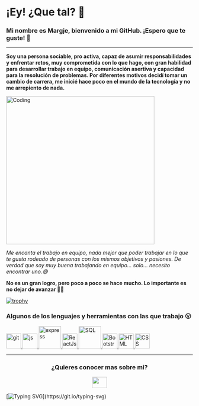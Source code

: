 # ¡Ey! ¿Que tal? 👋
### Mi nombre es Margje, bienvenido a mi GitHub. ¡Espero que te guste! 🚀
---

**Soy una persona sociable, pro activa, capaz de asumir responsabilidades y enfrentar retos, muy comprometida con lo que hago, con gran habilidad para desarrollar trabajo en equipo, comunicación asertiva y capacidad para la resolución de problemas. 
Por diferentes motivos decidí tomar un cambio de carrera, me inicié hace poco en el mundo de la tecnología y no me arrepiento de nada.**


<img align="center" alt="Coding" width="400" src="https://media0.giphy.com/media/L1R1tvI9svkIWwpVYr/giphy.gif?cid=ecf05e47di2qzfhzpmazasdlf7vqu33oayyrx2fuczvdg7n5&rid=giphy.gif&ct=g">


*Me encanta el trabajo en equipo, nada mejor que poder trabajar en lo que te gusta rodeado de personas con los mismos objetivos y pasiones. De verdad que soy muy buena trabajando en equipo… solo… necesito encontrar uno.😅*

**No es un gran logro, pero poco a poco se hace mucho. Lo importante es no dejar de avanzar 💪🏻**

[![trophy](https://github-profile-trophy.vercel.app/?username=margjename&theme=onedark)](https://github.com/ryo-ma/github-profile-trophy)


<h3 align="left">Algunos de los lenguajes y herramientas con las que trabajo 😮</h3>

<p align="left"> 
 <a href="https://git-scm.com/" target="_blank"> 
   <img src="https://www.vectorlogo.zone/logos/git-scm/git-scm-icon.svg" alt="git" width="40" height="40"/> 
  </a>
  <a href="#" target="_blank"> 
   <img src="https://www.vectorlogo.zone/logos/javascript/javascript-icon.svg" alt="js" width="40" height="40"/> 
  </a>
 <a href="#" target="_blank"> 
  <img src="https://www.vectorlogo.zone/logos/nodejs/nodejs-ar21.svg" alt="express" width="60" height="60"/> 
  </a>
 <a href="#" target="_blank"> 
  <img src="https://www.vectorlogo.zone/logos/reactjs/reactjs-icon.svg" alt="ReactJs" width="40" height="40" /> 
 </a>
  <a href="#" target="_blank"> 
  <img src="https://www.vectorlogo.zone/logos/sqlite/sqlite-ar21.svg" alt="SQL" width="60" height="60"/> 
  </a>
 <a href="#" target="_blank"> 
  <img src="https://www.vectorlogo.zone/logos/getbootstrap/getbootstrap-icon.svg" alt="Bootstrap" width="40" height="40" /> 
  </a>
 <a href="#" target="_blank"> 
  <img src="https://www.vectorlogo.zone/logos/w3_html5/w3_html5-icon.svg" alt="HTML" width="40" height="40" /> 
  </a>
 <a href="#" target="_blank"> 
  <img src="https://www.vectorlogo.zone/logos/w3_css/w3_css-icon.svg" alt="CSS" width="40" height="40" /> 
  </a>
</p>

---

<h3 align="center">¿Quieres conocer mas sobre mi?</h3>
<p align="center">
<a href="https://www.linkedin.com/in/margjename/" target="blank"><img align="center" src="https://cdn.jsdelivr.net/npm/simple-icons@3.0.1/icons/linkedin.svg" alt="" height="30" width="40" /></a>
</p>



[![Typing SVG](https://readme-typing-svg.herokuapp.com?font=Fira+Code&pause=1000&multiline=true&width=550&height=100&lines=Preg%C3%BAntate+si+lo+que+est%C3%A1s+haciendo+hoy+;te+acerca+al+lugar+donde+quieres+estar+ma%C3%B1ana.)](https://git.io/typing-svg)
